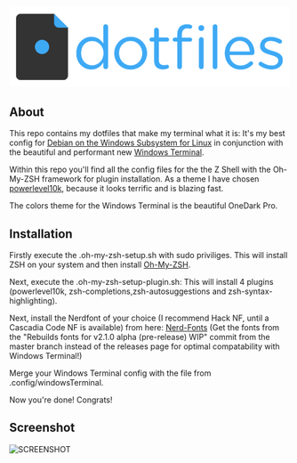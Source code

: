 ![HEADER](https://github.com/bmo-at/public-dotfiles/blob/master/header.png)

## About

This repo contains my dotfiles that make my terminal what it is: It's my best config for [Debian on the Windows Subsystem for Linux](https://www.microsoft.com/store/productId/9MSVKQC78PK6) in conjunction with the beautiful and performant new [Windows Terminal](https://www.microsoft.com/store/productId/9N0DX20HK701).

Within this repo you'll find all the config files for the the Z Shell with the Oh-My-ZSH framework for plugin installation. As a theme I have chosen [powerlevel10k](https://github.com/romkatv/powerlevel10k), because it looks terrific and is blazing fast.

The colors theme for the Windows Terminal is the beautiful OneDark Pro.

## Installation

Firstly execute the .oh-my-zsh-setup.sh with sudo priviliges. This will install ZSH on your system and then install [Oh-My-ZSH](https://github.com/robbyrussell/oh-my-zsh). 

Next, execute the .oh-my-zsh-setup-plugin.sh: This will install 4 plugins (powerlevel10k, zsh-completions,zsh-autosuggestions and zsh-syntax-highlighting).

Next, install the Nerdfont of your choice (I recommend Hack NF, until a Cascadia Code NF is available) from here: [Nerd-Fonts](https://github.com/ryanoasis/nerd-fonts) (Get the fonts from the "Rebuilds fonts for v2.1.0 alpha (pre-release) WIP" commit from the master branch instead of the releases page for optimal compatability with Windows Terminal!)

Merge your Windows Terminal config with the file from .config/windowsTerminal.

Now you're done! Congrats!

## Screenshot

![SCREENSHOT](https://github.com/bmo-at/public-dotfiles/blob/master/screenshot.png)

